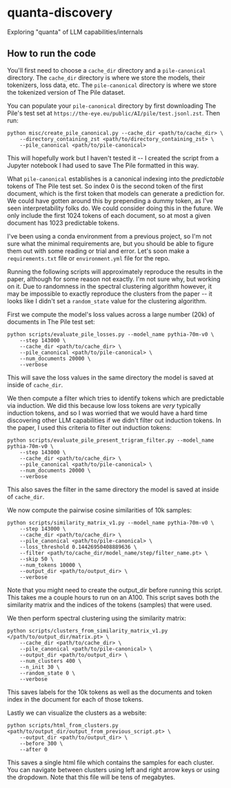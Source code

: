 # quanta-discovery
Exploring "quanta" of LLM capabilities/internals

## How to run the code

You'll first need to choose a `cache_dir` directory and a `pile-canonical` directory. The `cache_dir` directory is where we store the models, their tokenizers, loss data, etc. The `pile-canonical` directory is where we store the tokenized version of The Pile dataset.

You can populate your `pile-canonical` directory by first downloading The Pile's test set at `https://the-eye.eu/public/AI/pile/test.jsonl.zst`. Then run:
```
python misc/create_pile_canonical.py --cache_dir <path/to/cache_dir> \
    --directory_containing_zst <path/to/directory_containing_zst> \
    --pile_canonical <path/to/pile-canonical>
```
This will hopefully work but I haven't tested it -- I created the script from a Jupyter notebook I had used to save The Pile formatted in this way.

What `pile-canonical` establishes is a canonical indexing into the *predictable* tokens of The Pile test set. So index 0 is the second token of the first document, which is the first token that models can generate a prediction for. We could have gotten around this by prepending a dummy token, as I've seen interpretability folks do. We could consider doing this in the future. We only include the first 1024 tokens of each document, so at most a given document has 1023 predictable tokens.

I've been using a conda environment from a previous project, so I'm not sure what the minimal requirements are, but you should be able to figure them out with some reading or trial and error. Let's soon make a `requirements.txt` file or `environment.yml` file for the repo.

Running the following scripts will approximately reproduce the results in the paper, although for some reason not exactly. I'm not sure why, but working on it. Due to randomness in the spectral clustering algorithm however, it may be impossible to exactly reproduce the clusters from the paper -- it looks like I didn't set a `random_state` value for the clustering algorithm.

First we compute the model's loss values across a large number (20k) of documents in The Pile test set:
```
python scripts/evaluate_pile_losses.py --model_name pythia-70m-v0 \
    --step 143000 \
    --cache_dir <path/to/cache_dir> \
    --pile_canonical <path/to/pile-canonical> \
    --num_documents 20000 \
    --verbose
```
This will save the loss values in the same directory the model is saved at inside of `cache_dir`.

We then compute a filter which tries to identify tokens which are predictable via induction. We did this because low loss tokens are *very* typically induction tokens, and so I was worried that we would have a hard time discovering other LLM capabilities if we didn't filter out induction tokens. In the paper, I used this criteria to filter out induction tokens:
```
python scripts/evaluate_pile_present_trigram_filter.py --model_name pythia-70m-v0 \
    --step 143000 \
    --cache_dir <path/to/cache_dir> \
    --pile_canonical <path/to/pile-canonical> \
    --num_documents 20000 \
    --verbose
```
This also saves the filter in the same directory the model is saved at inside of `cache_dir`.

We now compute the pairwise cosine similarities of 10k samples:
```
python scripts/similarity_matrix_v1.py --model_name pythia-70m-v0 \
    --step 143000 \
    --cache_dir <path/to/cache_dir> \
    --pile_canonical <path/to/pile-canonical> \
    --loss_threshold 0.14426950408889636 \
    --filter <path/to/cache_dir/model_name/step/filter_name.pt> \
    --skip 50 \
    --num_tokens 10000 \
    --output_dir <path/to/output_dir> \
    --verbose
```
Note that you might need to create the output_dir before running this script. This takes me a couple hours to run on an A100. This script saves both the similarity matrix and the indices of the tokens (samples) that were used.

We then perform spectral clustering using the similarity matrix:
```
python scripts/clusters_from_similarity_matrix_v1.py </path/to/output_dir/matrix.pt> \
    --cache_dir <path/to/cache_dir> \
    --pile_canonical <path/to/pile-canonical> \
    --output_dir <path/to/output_dir> \
    --num_clusters 400 \
    --n_init 30 \
    --random_state 0 \
    --verbose
```
This saves labels for the 10k tokens as well as the documents and token index in the document for each of those tokens.

Lastly we can visualize the clusters as a website:
```
python scripts/html_from_clusters.py <path/to/output_dir/output_from_previous_script.pt> \
    --output_dir <path/to/output_dir> \
    --before 300 \
    --after 0
```
This saves a single html file which contains the samples for each cluster. You can navigate between clusters using left and right arrow keys or using the dropdown. Note that this file will be tens of megabytes.





